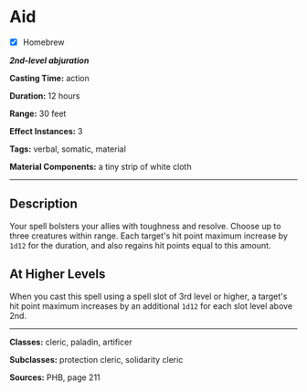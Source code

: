 # Aid

- [x] Homebrew

***2nd-level abjuration***

**Casting Time:** action

**Duration:** 12 hours

**Range:** 30 feet

**Effect Instances:** 3

**Tags:** verbal, somatic, material

**Material Components:** a tiny strip of white cloth

---

## Description
Your spell bolsters your allies with toughness and resolve.
Choose up to three creatures within range.
Each target's hit point maximum increase by `1d12` for the duration, and also regains hit points equal to this amount.

## At Higher Levels
When you cast this spell using a spell slot of 3rd level or higher, a target's hit point maximum increases by an additional `1d12` for each slot level above 2nd.

---

**Classes:** cleric, paladin, artificer

**Subclasses:** protection cleric, solidarity cleric

**Sources:** PHB, page 211
